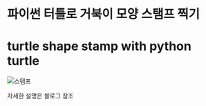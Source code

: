 <h1>파이썬 터틀로 거북이 모양 스탬프 찍기</h1>
<h1>turtle shape stamp with python turtle</h1>

![스탬프](https://user-images.githubusercontent.com/68522199/103356026-2ac51700-4af3-11eb-8b47-f5bbf8aeead6.JPG)

<p>자세한 설명은 블로그 참조</
